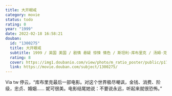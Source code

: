 ```yaml
---
title: 大开眼戒
category: movie
status: todo
rating: 0
year: "1999"
date: 2022-02-18 16:58:21
douban:
  id: "1300275"
  title: 大开眼戒
  subtitle: 1999 / 英国 美国 / 剧情 悬疑 惊悚 情色 / 斯坦利·库布里克 / 汤姆·克鲁斯 妮可·基德曼
  rating: 8
  cover: https://img1.doubanio.com/view/photo/m_ratio_poster/public/p1708137969.jpg
  link: https://movie.douban.com/subject/1300275/
---
```


Via tw 停云，“库布里克最后一部电影。对这个世界极尽嘲讽，金钱、消费、阶级，忠贞、婚姻……
妮可很美。电影结尾她说：不要说永远，听起来就很恐怖。”